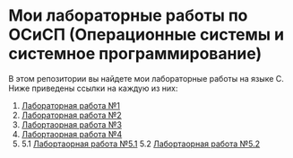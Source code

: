 # Мои лабораторные работы по ОСиСП (Операционные системы и системное программирование)

В этом репозитории вы найдете мои лабораторные работы на языке С. Ниже приведены ссылки на каждую из них:

1. [Лабораторная работа №1](lab1_dirwalk)
2. [Лабораторная работа №2](lab2_processes)
3. [Лабортаорная работа №3](lab3_signals)
4. [Лабортаорная работа №4](lab4_shared_memory)
5. 
    5.1 [Лабортаорная работа №5.1](lab5_threads)
    5.2 [Лабортаорная работа №5.2](lab5_conditional_variables)
